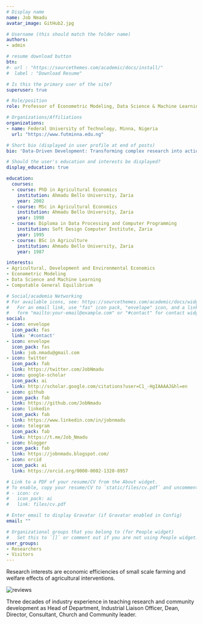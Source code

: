 ```yaml
---
# Display name
name: Job Nmadu
avatar_image: GitHub2.jpg

# Username (this should match the folder name)
authors:
- admin

# resume download button
btn:
#- url : "https://sourcethemes.com/academic/docs/install/"
#  label : "Download Resume"

# Is this the primary user of the site?
superuser: true

# Role/position
role: Professor of Econometric Modeling, Data Science & Machine Learning

# Organizations/Affiliations
organizations:
- name: Federal University of Technology, Minna, Nigeria
  url: "https://www.futminna.edu.ng"

# Short bio (displayed in user profile at end of posts)
bio: 'Data-Driven Development: Transforming complex research into actionable insights, empowering development through data-driven solutions'

# Should the user's education and interests be displayed?
display_education: true

education:
  courses:
  - course: PhD in Agricultural Economics
    institution: Ahmadu Bello University, Zaria
    year: 2002
  - course: MSc in Agricultural Economics
    institution: Ahmadu Bello University, Zaria
    year: 1998
  - course: Diploma in Data Processing and Computer Programming
    institution: Soft Design Computer Institute, Zaria
    year: 1995
  - course: BSc in Agriculture
    institution: Ahmadu Bello University, Zaria
    year: 1987

interests:
- Agricultural, Development and Environmental Economics
- Econometric Modeling
- Data Science and Machine Learning
- Computable General Equilibrium

# Social/academia Networking
# For available icons, see: https://sourcethemes.com/academic/docs/widgets/#icons
#   For an email link, use "fas" icon pack, "envelope" icon, and a link in the
#   form "mailto:your-email@example.com" or "#contact" for contact widget.
social:
- icon: envelope
  icon_pack: fas
  link: '#contact'
- icon: envelope
  icon_pack: fas
  link: job.nmadu@gmail.com
- icon: twitter
  icon_pack: fab
  link: https://twitter.com/JobNmadu
- icon: google-scholar
  icon_pack: ai
  link: http://scholar.google.com/citations?user=C1_-HgIAAAAJ&hl=en
- icon: github
  icon_pack: fab
  link: https://github.com/JobNmadu
- icon: linkedin
  icon_pack: fab
  link: https://www.linkedin.com/in/jobnmadu
- icon: telegram
  icon_pack: fab
  link: https://t.me/Job_Nmadu
- icon: blogger
  icon_pack: fab
  link: https://jobnmadu.blogspot.com/
- icon: orcid
  icon_pack: ai
  link: https://orcid.org/0000-0002-1320-8957

# Link to a PDF of your resume/CV from the About widget.
# To enable, copy your resume/CV to `static/files/cv.pdf` and uncomment the lines below.  
# - icon: cv
#   icon_pack: ai
#   link: files/cv.pdf

# Enter email to display Gravatar (if Gravatar enabled in Config)
email: ""

# Organizational groups that you belong to (for People widget)
#   Set this to `[]` or comment out if you are not using People widget.
user_groups:
- Researchers
- Visitors
---
```


Research interests are economic efficiencies of small scale farming and welfare effects of agricultural interventions.

![reviews](../../img/ranks.jpg)

Three decades of industry experience in teaching research and community development as Head of Department, Industrial Liaison Officer, Dean, Director, Consultant, Church and Community leader.